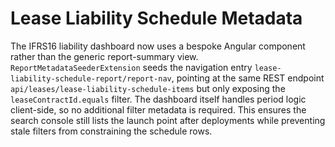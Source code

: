 # Lease Liability Schedule Metadata

The IFRS16 liability dashboard now uses a bespoke Angular component rather than
the generic report-summary view. `ReportMetadataSeederExtension` seeds the
navigation entry `lease-liability-schedule-report/report-nav`, pointing at the
same REST endpoint `api/leases/lease-liability-schedule-items` but only
exposing the `leaseContractId.equals` filter. The dashboard itself handles
period logic client-side, so no additional filter metadata is required. This
ensures the search console still lists the launch point after deployments while
preventing stale filters from constraining the schedule rows.
